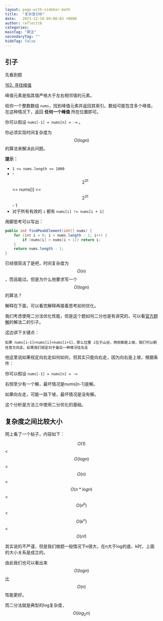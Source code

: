 ```yaml
---
layout: page-with-sidebar-math
title:  "复杂度分析"
date:   2023-12-18 09:08:03 +0800
author: reflectt6
categories: 
mainTag: "算法"
secondaryTag: ""
hideTag: false
---
```


## 引子

先看到题

[162. 寻找峰值](https://leetcode.cn/problems/find-peak-element/)

峰值元素是指其值严格大于左右相邻值的元素。

给你一个整数数组 `nums`，找到峰值元素并返回其索引。数组可能包含多个峰值，在这种情况下，返回 **任何一个峰值** 所在位置即可。

你可以假设 `nums[-1] = nums[n] = -∞` 。

你必须实现时间复杂度为$$O(logn)$$ 的算法来解决此问题。

**提示：**

- `1 <= nums.length <= 1000`
- -$$2^{31}$$ <= nums[i] <= $$2^{31}$$ - 1
- 对于所有有效的 `i` 都有 `nums[i] != nums[i + 1]`

用脚思考可以写出：

```java
public int findPeakElement(int[] nums) {
    for (int i = 0; i < nums.length - 1; i++) {
        if (nums[i] > nums[i + 1]) return i;
    }
    return nums.length - 1;
}
```

已经很简洁了是吧，时间复杂度为$$O(n)$$，而且能过。但是为什么他要求写一个$$O(log n)$$的算法？

解释在下面，可以看完解释再接着思考如何优化。

我们考虑使用二分法优化性能，但是这个题如何二分也是有讲究的，可以看[官方题解](https://leetcode.cn/problems/find-peak-element/solutions/998152/xun-zhao-feng-zhi-by-leetcode-solution-96sj/)的解法二的引子。

这边讲下关键点：

`如果 nums[i−1]>nums[i]<nums[i+1]，那么位置 i位于山谷，两侧都是上坡，我们可以朝任意方向走。如果我们规定对于最后一种情况往右走`

他这里说如果规定向右走如何如何，但其实只能向右走，因为向右是上坡，根据条件：

你可以假设 `nums[-1] = nums[n] = -∞` 

右侧至少有一个解，最坏情况是nums[n-1]是解。

如果向左走，可能一路下坡，最坏情况是没有解。

这个分析是方法三中使用二分优化的基础。



## 复杂度之间比较大小

网上看了一个帖子，内容如下：

$$O(1)$$ < $$O(log n)$$ < $$O(n)$$ < $$O(n * log n)$$ < $$O(n^k)$$ < $$O(k^n)$$ < $$O(n!)$$

其实说的不严谨，但是我们做题一般情况下n很大，在n大于log的底、k时，上面的大小关系是成立的。

由此我们也可以看出来$$O(log n)$$比$$O(n)$$性能更好。

而二分法就是典型的log复杂度，$$O(log_2n)$$
